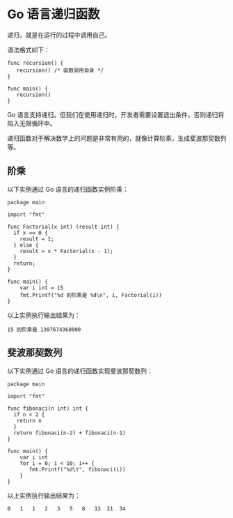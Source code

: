 # Go 语言递归函数

递归，就是在运行的过程中调用自己。

语法格式如下：

```
func recursion() {
   recursion() /* 函数调用自身 */
}

func main() {
   recursion()
}

```

Go 语言支持递归。但我们在使用递归时，开发者需要设置退出条件，否则递归将陷入无限循环中。

递归函数对于解决数学上的问题是非常有用的，就像计算阶乘，生成斐波那契数列等。

## 阶乘

以下实例通过 Go 语言的递归函数实例阶乘：

```
package main

import "fmt"

func Factorial(x int) (result int) {
  if x == 0 {
    result = 1;	
  } else {
    result = x * Factorial(x - 1);
  }
  return;
}

func main() {  
    var i int = 15
    fmt.Printf("%d 的阶乘是 %d\n", i, Factorial(i))
}

```

以上实例执行输出结果为：

```
15 的阶乘是 1307674368000

```

## 斐波那契数列

以下实例通过 Go 语言的递归函数实现斐波那契数列：

```
package main

import "fmt"

func fibonaci(n int) int {
  if n < 2 {
   return n
  }
  return fibonaci(n-2) + fibonaci(n-1)
}

func main() {
    var i int
    for i = 0; i < 10; i++ {
       fmt.Printf("%d\t", fibonaci(i))
    }
}

```

以上实例执行输出结果为：

```
0	1	1	2	3	5	8	13	21	34

```

